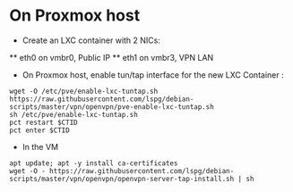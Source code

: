# On Proxmox host

* Create an LXC container with 2 NICs:

** eth0 on vmbr0, Public IP
** eth1 on vmbr3, VPN LAN

* On Proxmox host, enable tun/tap interface for the new LXC Container :
```
wget -O /etc/pve/enable-lxc-tuntap.sh https://raw.githubusercontent.com/lspg/debian-scripts/master/vpn/openvpn/pve-enable-lxc-tuntap.sh
sh /etc/pve/enable-lxc-tuntap.sh
pct restart $CTID
pct enter $CTID
```

* In the VM
```
apt update; apt -y install ca-certificates
wget -O - https://raw.githubusercontent.com/lspg/debian-scripts/master/vpn/openvpn/openvpn-server-tap-install.sh | sh
```